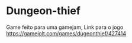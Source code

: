 # Dungeon-thief
Game feito para uma gamejam,
Link para o jogo https://gamejolt.com/games/dugeonthief/427414

